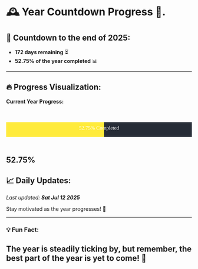 
# &#x1F570; **Year Countdown Progress** &#x1F389;.

## &#x1F4C5; Countdown to the end of 2025:
- **172 days remaining** &#x23F3;
- **52.75% of the year completed** &#x1F4CA;

---

## &#x1F525; **Progress Visualization**:

**Current Year Progress:**

<br><br>
![Progress Bar](https://raw.githubusercontent.com/dayanidigv/year-countdown-progress/main/progress-bar.svg)
<br><br>

**52.75%**
---

## &#x1F4C8; **Daily Updates**:

_Last updated: **Sat Jul 12 2025**_

Stay motivated as the year progresses! &#x1F680;

--- 

### &#x1F4A1; **Fun Fact:**
The year is steadily ticking by, but remember, the best part of the year is yet to come! &#x1F31F;
---
